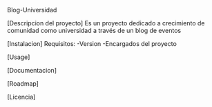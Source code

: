 Blog-Universidad


[Descripcion del proyecto]
Es un proyecto dedicado a crecimiento de comunidad como universidad a través de un blog de eventos


[Instalacion]
Requisitos:
-Version 
-Encargados del proyecto

[Usage]

[Documentacion]

[Roadmap]

[Licencia]
